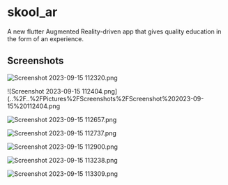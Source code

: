 # skool_ar

A new flutter Augmented Reality-driven app that gives quality education in the form of an experience.

## Screenshots

![Screenshot 2023-09-15 112320.png](..%2F..%2FPictures%2FScreenshots%2FScreenshot%202023-09-15%20112320.png)

![Screenshot 2023-09-15 112404.png](..%2F..%2FPictures%2FScreenshots%2FScreenshot%202023-09-15%20112404.png

![Screenshot 2023-09-15 112657.png](..%2F..%2FPictures%2FScreenshots%2FScreenshot%202023-09-15%20112657.png)

![Screenshot 2023-09-15 112737.png](..%2F..%2FPictures%2FScreenshots%2FScreenshot%202023-09-15%20112737.png)

![Screenshot 2023-09-15 112900.png](..%2F..%2FPictures%2FScreenshots%2FScreenshot%202023-09-15%20112900.png)

![Screenshot 2023-09-15 113238.png](..%2F..%2FPictures%2FScreenshots%2FScreenshot%202023-09-15%20113238.png)

![Screenshot 2023-09-15 113309.png](..%2F..%2FPictures%2FScreenshots%2FScreenshot%202023-09-15%20113309.png)